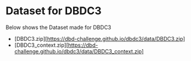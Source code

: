 # Dataset for DBDC3

Below shows the Dataset made for DBDC3

* [DBDC3.zip][https://dbd-challenge.github.io/dbdc3/data/DBDC3.zip]
* [DBDC3_context.zip][https://dbd-challenge.github.io/dbdc3/data/DBDC3_context.zip]


